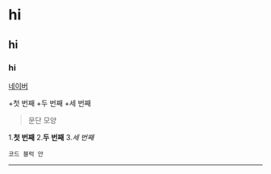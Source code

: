 # hi
## hi
### hi
[네이버](naver.com)

+첫 번째
  +두 번째
    +세 번째
    
 >문단 모양

1.**첫 번째**
2.__두 번째__
3.*세 번째*

```
코드 블럭 안
```

* * *


